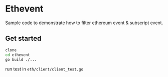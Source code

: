 # Ethevent
Sample code to demonstrate how to filter ethereum event & subscript event.

## Get started

```bash
clone 
cd ethevent
go build ./...
```

run test in `eth/client/client_test.go`

